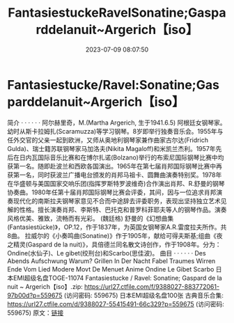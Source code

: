 ﻿---
title: FantasiestuckeRavelSonatine;Gasparddelanuit~Argerich【iso】
date: 2023-07-09 08:07:50
categories: 古典音乐、新世纪、纯音雅乐
tags: 纯音雅乐
---
# Fantasiestucke/Ravel:Sonatine;Gasparddelanuit~Argerich【iso】

简介
· · · · · ·
阿尔赫里奇，M.(Martha Argerich, 生于1941.6.5)
阿根廷女钢琴家。幼时从斯卡拉姆扎(Scaramuzza)等学习钢琴。8岁即举行独奏音乐会。1955年与任外交官的父亲一起到欧洲，又师从奥地利钢琴家兼作曲家古尔达(Fridrich
Gulda)、瑞士籍苏联钢琴家马加洛夫(Nikita
Magaloff)和米凯兰杰利。1957年先后在日内瓦国际音乐比赛和在博尔扎诺(Bolzano)举行的布索尼国际钢琴比赛中均获第一名。随即赴波兰和西欧各国演出。1965年在第七届肖邦国际钢琴比赛中再获第一名，同时获波兰广播电台颁发的肖邦马祖卡、圆舞曲演奏特别奖。1978年在华盛顿与美国国家交响乐团(指挥罗斯特罗波维奇)合作演出肖邦、R.舒曼的钢琴协奏曲。1980年任第十届肖邦国际钢琴比赛会评委，其间，因与一位追求肖邦演奏现代化的南斯拉夫钢琴家意见不合而中途辞去评委职务，表现出坚持独立艺术见解的性格。擅长演奏肖邦、李斯特、巴托克和普罗科菲耶夫等人的钢琴作品。演奏风格优美、雅致，流畅而有光彩。
(魏廷格)
舒曼的《幻想曲集(Fantasiestücke)》，OP.12，作于1837年，为英国女钢琴家A.R.雷度拉夫所作。共8曲。
拉威尔的《小奏鸣曲(Sonatine)》作于1905年，献给可得夫斯基;组曲《夜之精灵(Gaspard de la
nuit)》，具倍德兰同名散文诗创作，作于1908年。分为：Ondine(水仙子)、Le
gibet(绞刑台)和Scarbo(思佳波)。
曲目
· · · · · ·
Des Abends
Aufschwung
Warum?
Grillen
In Der Nacht
Fabel
Traumes Wirren
Ende Vom Lied
Modere
Movt De Menuet
Anime
Ondine
Le Gibet
Scarbo
日本EMI超级名盘TOGE-11074 Fantasiestucke / Ravel: Sonatine; Gaspard de
la nuit ~ Argerich【iso】.zip: https://url27.ctfile.com/f/9388027-883772061-97b00d?p=559675
(访问密码: 559675)
日本EMI超级名盘100张 古典音乐合集: https://url27.ctfile.com/d/9388027-55415491-66c329?p=559675
(访问密码: 559675)
原文：[链接](https://blog.sina.com.cn/s/blog_1647c7e76010312mu.html)